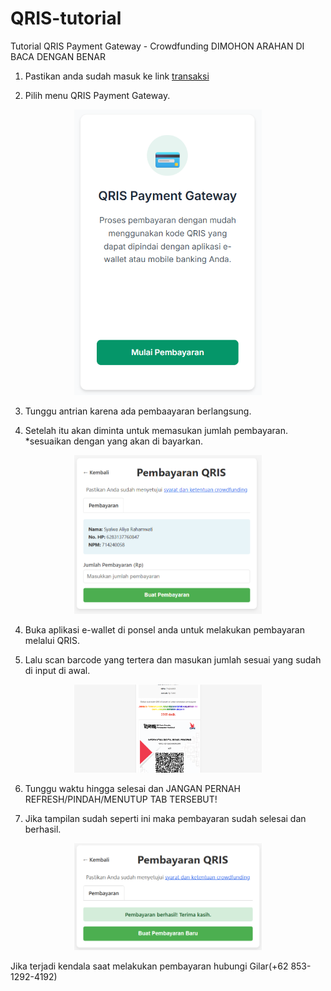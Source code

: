 # QRIS-tutorial
Tutorial QRIS Payment Gateway - Crowdfunding
DIMOHON ARAHAN DI BACA DENGAN BENAR

1. Pastikan anda sudah masuk ke link [transaksi](https://www.do.my.id/crowdfunding/index.html)

2. Pilih menu QRIS Payment Gateway.

<p align="center">
 <img src="pict/1.png" width="300">
</p>

3. Tunggu antrian karena ada pembaayaran berlangsung.
   
4. Setelah itu akan diminta untuk memasukan jumlah pembayaran. *sesuaikan dengan yang akan di bayarkan.

<p align="center">
 <img src="pict/3.png
" width="300">
</p>

4. Buka aplikasi e-wallet di ponsel anda untuk melakukan pembayaran melalui QRIS.

5. Lalu scan barcode yang tertera dan masukan jumlah sesuai yang sudah di input di awal.
   
<p align="center">
 <img src="pict/4.png
" width="300">
</p>

6. Tunggu waktu hingga selesai dan JANGAN PERNAH REFRESH/PINDAH/MENUTUP TAB TERSEBUT!

7. Jika tampilan sudah seperti ini maka pembayaran sudah selesai dan berhasil.

<p align="center">
 <img src="pict/5.png
" width="300">
</p>



Jika terjadi kendala saat melakukan pembayaran hubungi Gilar(+62 853-1292-4192)
